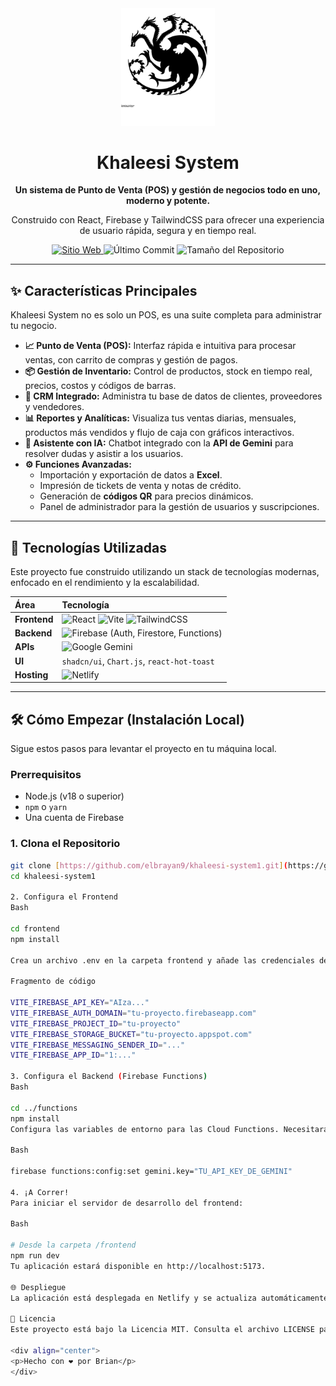 <div align="center">
  <img src="frontend/public/khaleesi-system.svg" alt="Khaleesi System Logo" width="150"/>
  <h1>Khaleesi System</h1>
  <p>
    <strong>Un sistema de Punto de Venta (POS) y gestión de negocios todo en uno, moderno y potente.</strong>
  </p>
  <p>
    Construido con React, Firebase y TailwindCSS para ofrecer una experiencia de usuario rápida, segura y en tiempo real.
  </p>

  <p>
    <a href="https://khaleesisystem.com.ar/">
      <img src="https://img.shields.io/website?label=Sitio%20Web&style=for-the-badge&url=https%3A%2F%2Fkhaleesisystem.com.ar%2F" alt="Sitio Web"/>
    </a>
    <img src="https://img.shields.io/github/last-commit/elbrayan9/khaleesi-system1?style=for-the-badge" alt="Último Commit"/>
    <img src="https://img.shields.io/github/repo-size/elbrayan9/khaleesi-system1?style=for-the-badge" alt="Tamaño del Repositorio"/>
  </p>
</div>

---

## ✨ Características Principales

Khaleesi System no es solo un POS, es una suite completa para administrar tu negocio.

- **📈 Punto de Venta (POS):** Interfaz rápida e intuitiva para procesar ventas, con carrito de compras y gestión de pagos.
- **📦 Gestión de Inventario:** Control de productos, stock en tiempo real, precios, costos y códigos de barras.
- **👥 CRM Integrado:** Administra tu base de datos de clientes, proveedores y vendedores.
- **📊 Reportes y Analíticas:** Visualiza tus ventas diarias, mensuales, productos más vendidos y flujo de caja con gráficos interactivos.
- **🤖 Asistente con IA:** Chatbot integrado con la **API de Gemini** para resolver dudas y asistir a los usuarios.
- **⚙️ Funciones Avanzadas:**
  - Importación y exportación de datos a **Excel**.
  - Impresión de tickets de venta y notas de crédito.
  - Generación de **códigos QR** para precios dinámicos.
  - Panel de administrador para la gestión de usuarios y suscripciones.

---

## 🚀 Tecnologías Utilizadas

Este proyecto fue construido utilizando un stack de tecnologías modernas, enfocado en el rendimiento y la escalabilidad.

| Área         | Tecnología                                                                                                                                                                                                                                                                                                                 |
| :----------- | :------------------------------------------------------------------------------------------------------------------------------------------------------------------------------------------------------------------------------------------------------------------------------------------------------------------------- |
| **Frontend** | ![React](https://img.shields.io/badge/-React-61DAFB?style=for-the-badge&logo=react&logoColor=white) ![Vite](https://img.shields.io/badge/-Vite-646CFF?style=for-the-badge&logo=vite&logoColor=white) ![TailwindCSS](https://img.shields.io/badge/-TailwindCSS-38B2AC?style=for-the-badge&logo=tailwindcss&logoColor=white) |
| **Backend**  | ![Firebase](https://img.shields.io/badge/-Firebase-FFCA28?style=for-the-badge&logo=firebase&logoColor=white) (Auth, Firestore, Functions)                                                                                                                                                                                  |
| **APIs**     | ![Google Gemini](https://img.shields.io/badge/-Google%20Gemini-8E77F0?style=for-the-badge&logo=google&logoColor=white)                                                                                                                                                                                                     |
| **UI**       | `shadcn/ui`, `Chart.js`, `react-hot-toast`                                                                                                                                                                                                                                                                                 |
| **Hosting**  | ![Netlify](https://img.shields.io/badge/-Netlify-00C7B7?style=for-the-badge&logo=netlify&logoColor=white)                                                                                                                                                                                                                  |

---

## 🛠️ Cómo Empezar (Instalación Local)

Sigue estos pasos para levantar el proyecto en tu máquina local.

### Prerrequisitos

- Node.js (v18 o superior)
- `npm` o `yarn`
- Una cuenta de Firebase

### 1. Clona el Repositorio

```bash
git clone [https://github.com/elbrayan9/khaleesi-system1.git](https://github.com/elbrayan9/khaleesi-system1.git)
cd khaleesi-system1

2. Configura el Frontend
Bash

cd frontend
npm install

Crea un archivo .env en la carpeta frontend y añade las credenciales de tu proyecto de Firebase:

Fragmento de código

VITE_FIREBASE_API_KEY="AIza..."
VITE_FIREBASE_AUTH_DOMAIN="tu-proyecto.firebaseapp.com"
VITE_FIREBASE_PROJECT_ID="tu-proyecto"
VITE_FIREBASE_STORAGE_BUCKET="tu-proyecto.appspot.com"
VITE_FIREBASE_MESSAGING_SENDER_ID="..."
VITE_FIREBASE_APP_ID="1:..."

3. Configura el Backend (Firebase Functions)
Bash

cd ../functions
npm install
Configura las variables de entorno para las Cloud Functions. Necesitarás tu clave de la API de Gemini.

Bash

firebase functions:config:set gemini.key="TU_API_KEY_DE_GEMINI"

4. ¡A Correr!
Para iniciar el servidor de desarrollo del frontend:

Bash

# Desde la carpeta /frontend
npm run dev
Tu aplicación estará disponible en http://localhost:5173.

🌐 Despliegue
La aplicación está desplegada en Netlify y se actualiza automáticamente con cada push a la rama main. Las funciones del backend se despliegan en Firebase Functions.

📄 Licencia
Este proyecto está bajo la Licencia MIT. Consulta el archivo LICENSE para más detalles.

<div align="center">
<p>Hecho con ❤️ por Brian</p>
</div>
```
